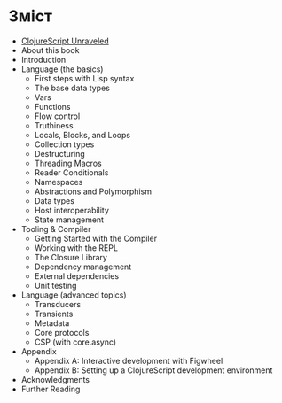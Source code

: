 # Зміст

* [ClojureScript Unraveled](/README.md)
* About this book
* Introduction
* Language (the basics)
  * First steps with Lisp syntax
  * The base data types
  * Vars
  * Functions
  * Flow control
  * Truthiness
  * Locals, Blocks, and Loops
  * Collection types
  * Destructuring
  * Threading Macros
  * Reader Conditionals
  * Namespaces
  * Abstractions and Polymorphism
  * Data types
  * Host interoperability
  * State management
* Tooling & Compiler
  * Getting Started with the Compiler
  * Working with the REPL
  * The Closure Library
  * Dependency management
  * External dependencies
  * Unit testing
* Language (advanced topics)
  * Transducers
  * Transients
  * Metadata
  * Core protocols
  * CSP (with core.async)
* Appendix
  * Appendix A: Interactive development with Figwheel
  * Appendix B: Setting up a ClojureScript development environment
* Acknowledgments
* Further Reading
